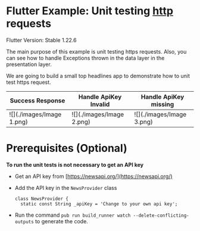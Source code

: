 # Flutter Example: Unit testing [http](https://pub.dev/packages/http) requests

Flutter Version: Stable 1.22.6

The main purpose of this example is unit testing https requests. Also, you can see how to handle Exceptions 
thrown in the data layer in the presentation layer. 

We are going to build a small top headlines app to demonstrate how to unit test https request.


| Success Response | Handle ApiKey Invalid | Handle ApiKey missing |
| ---------------- | --------------------- | --------------------- |
| ![](./images/Image 1.png) |![](./images/Image 2.png) |![](./images/Image 3.png) |

# Prerequisites (Optional)

**To run the unit tests is not necessary to get an API key**

- Get an API key from [https://newsapi.org/](https://newsapi.org/)
- Add the API key in the `NewsProvider` class
      
  ````
  class NewsProvider {
    static const String _apiKey = 'Change to your own api key';
  ````
  
- Run the command `pub run build_runner watch --delete-conflicting-outputs` to generate the code. 
